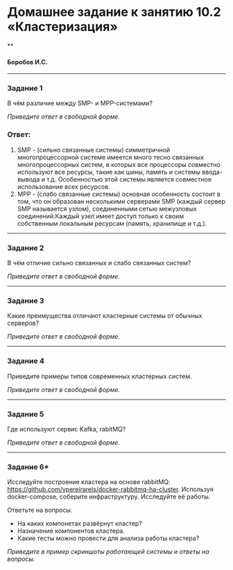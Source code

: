 # Домашнее задание к занятию 10.2 «Кластеризация»
**
#### Боробов И.С.
---

### Задание 1

В чём различие между SMP- и MPP-системами?

*Приведите ответ в свободной форме.*

### Ответ:
1. SMP - (сильно связанные системы) симметричной многопроцессорной системе имеется много тесно связанных многопроцессорных систем, в которых все процессоры совместно используют все ресурсы, такие как шины, память и системы ввода-вывода и т.д. Особенностью этой системы является совместное использование всех ресурсов.
2. MPP - (слабо связанные системы) основная особенность состоит в том, что он образован несколькими серверами SMP (каждый сервер SMP называется узлом), соединенными сетью межузловых соединений.Каждый узел имеет доступ только к своим собственным локальным ресурсам (память, хранилище и т.д.).
---

### Задание 2

В чём отличие сильно связанных и слабо связанных систем?

*Приведите ответ в свободной форме.*

---

### Задание 3

Какие преимущества отличают кластерные системы от обычных серверов?

*Приведите ответ в свободной форме.*

---

### Задание 4

Приведите примеры типов современных кластерных систем.

*Приведите ответ в свободной форме.*

---

### Задание 5

Где используют сервис Kafka, rabitMQ?

*Приведите ответ в свободной форме.*

---

### Задание 6*

Исследуйте построение кластера на основе rabbitMQ: https://github.com/ypereirareis/docker-rabbitmq-ha-cluster. 
Используя docker-compose, соберите инфраструктуру. Исследуйте её работы.

Ответьте на вопросы.

- На каких компонетах развёрнут кластер?
- Назначение компонентов кластера.
- Какие тесты можно провести для анализа работы кластера?

*Приведите в пример скриншоты работающей системы и ответы на вопросы.*


